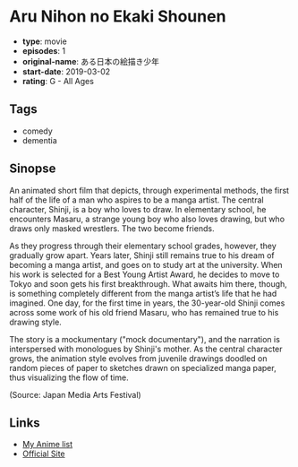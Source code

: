 # Aru Nihon no Ekaki Shounen

-   **type**: movie
-   **episodes**: 1
-   **original-name**: ある日本の絵描き少年
-   **start-date**: 2019-03-02
-   **rating**: G - All Ages

## Tags

-   comedy
-   dementia

## Sinopse

An animated short film that depicts, through experimental methods, the first half of the life of a man who aspires to be a manga artist. The central character, Shinji, is a boy who loves to draw. In elementary school, he encounters Masaru, a strange young boy who also loves drawing, but who draws only masked wrestlers. The two become friends.

As they progress through their elementary school grades, however, they gradually grow apart. Years later, Shinji still remains true to his dream of becoming a manga artist, and goes on to study art at the university. When his work is selected for a Best Young Artist Award, he decides to move to Tokyo and soon gets his first breakthrough. What awaits him there, though, is something completely different from the manga artist’s life that he had imagined. One day, for the first time in years, the 30-year-old Shinji comes across some work of his old friend Masaru, who has remained true to his drawing style.

The story is a mockumentary ("mock documentary"), and the narration is interspersed with monologues by Shinji's mother. As the central character grows, the animation style evolves from juvenile drawings doodled on random pieces of paper to sketches drawn on specialized manga paper, thus visualizing the flow of time.

(Source: Japan Media Arts Festival)

## Links

-   [My Anime list](https://myanimelist.net/anime/48992/Aru_Nihon_no_Ekaki_Shounen)
-   [Official Site](http://nekonigashi.com/a-japanese-boy-who-draws/)
